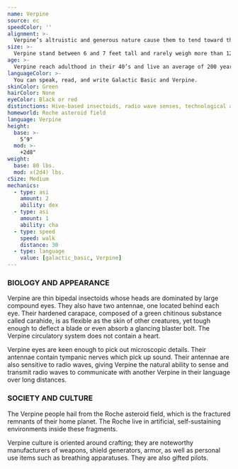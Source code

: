 ```yaml
---
name: Verpine
source: ec
speedColor: ''
alignment: >-
  Verpine’s altruistic and generous nature cause them to tend toward the light side, though there are exceptions.
size: >-
  Verpine stand between 6 and 7 feet tall and rarely weigh more than 120 lbs. Regardless of your position in that range, your size is Medium.
age: >-
  Verpine reach adulthood in their 40’s and live an average of 200 years.
languageColor: >-
  You can speak, read, and write Galactic Basic and Verpine. 
skinColor: Green
hairColor: None
eyeColor: Black or red
distinctions: Hive-based insectoids, radio wave senses, technological aptitude, hardened carapace, short snouts, and small, toothless mouths
homeworld: Roche asteroid field
language: Verpine
height:
  base: >-
    5’9"
  mod: >-
    +2d8"
weight:
  base: 80 lbs.
  mod: x(2d4) lbs.
cSize: Medium
mechanics:
  - type: asi
    amount: 2
    ability: dex
  - type: asi
    amount: 1
    ability: cha
  - type: speed
    speed: walk
    distance: 30
  - type: language
    value: [galactic_basic, Verpine]
---
```

### BIOLOGY AND APPEARANCE
Verpine are thin bipedal insectoids whose heads are dominated by large compound eyes. They also have two antennae, one located behind each eye. Their hardened carapace, composed of a green chitinous substance called carahide, is as flexible as the skin of other creatures, yet tough enough to deflect a blade or even absorb a glancing blaster bolt. The Verpine circulatory system does not contain a heart.

Verpine eyes are keen enough to pick out microscopic details. Their antennae contain tympanic nerves which pick up sound. Their antennae are also sensitive to radio waves, giving Verpine the natural ability to sense and transmit radio waves to communicate with another Verpine in their language over long distances.

### SOCIETY AND CULTURE
The Verpine people hail from the Roche asteroid field, which is the fractured remnants of their home planet. The Roche live in artificial, self-sustaining environments inside these fragments.

Verpine culture is oriented around crafting; they are noteworthy manufacturers of weapons, shield generators, armor, as well as personal use items such as breathing apparatuses. They are also gifted pilots.
    
